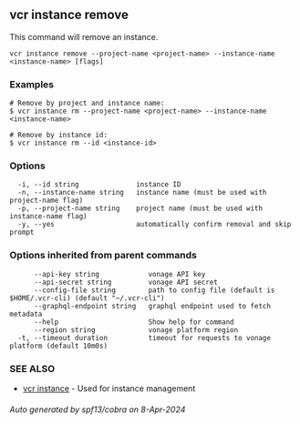 ## vcr instance remove

This command will remove an instance.

```
vcr instance remove --project-name <project-name> --instance-name <instance-name> [flags]
```

### Examples

```
# Remove by project and instance name:
$ vcr instance rm --project-name <project-name> --instance-name <instance-name>

# Remove by instance id:
$ vcr instance rm --id <instance-id>
```

### Options

```
  -i, --id string              instance ID
  -n, --instance-name string   instance name (must be used with project-name flag)
  -p, --project-name string    project name (must be used with instance-name flag)
  -y, --yes                    automatically confirm removal and skip prompt
```

### Options inherited from parent commands

```
      --api-key string            vonage API key
      --api-secret string         vonage API secret
      --config-file string        path to config file (default is $HOME/.vcr-cli) (default "~/.vcr-cli")
      --graphql-endpoint string   graphql endpoint used to fetch metadata
      --help                      Show help for command
      --region string             vonage platform region
  -t, --timeout duration          timeout for requests to vonage platform (default 10m0s)
```

### SEE ALSO

* [vcr instance](vcr_instance.md)	 - Used for instance management

###### Auto generated by spf13/cobra on 8-Apr-2024
